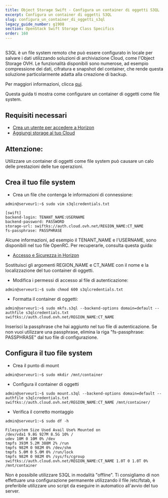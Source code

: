 ```yaml
---
title: Object Storage Swift - Configura un container di oggetti S3QL
excerpt: Configura un container di oggetti S3QL
slug: configura_un_container_di_oggetti_s3ql
legacy_guide_number: g1908
section: OpenStack Swift Storage Class Specifics
order: 160
---
```



##
S3QL è un file system remoto che può essere configurato in locale per salvare i dati utilizzando soluzioni di archiviazione Cloud, come l'Object Storage OVH.
Le funzionalità disponibili sono numerose, ad esempio compressione dei dati, cifratura e snapshot del container, che rende questa soluzione particolarmente adatta alla creazione di backup.

Per maggiori informazioni, clicca [qui](http://www.rath.org/s3ql-docs/).

Questa guida ti mostra come configurare un container di oggetti come file system.


## Requisiti necessari

- [Crea un utente per accedere a Horizon]({legacy}1773)
- [Aggiungi storage al tuo Cloud](https://docs.ovh.com/it/public-cloud/aggiungi_storage_al_tuo_cloud/)



## Attenzione:
Utilizzare un container di oggetti come file system può causare un calo delle prestazioni delle tue operazioni.


## Crea il tuo file system


- Crea un file che contenga le informazioni di connessione:

```
admin@serveur1:~$ sudo vim s3qlcredentials.txt

[swift]
backend-login: TENANT_NAME:USERNAME
backend-password: PASSWORD
storage-url: swiftks://auth.cloud.ovh.net/REGION_NAME:CT_NAME
fs-passphrase: PASSPHRASE
```



Alcune informazioni, ad esempio il TENANT_NAME e l'USERNAME, sono disponibili nel tuo file OpenRC.
Per recuperarle, consulta questa guida:

- [Accesso e Sicurezza in Horizon]({legacy}1774)


Sostituisci gli argomenti REGION_NAME e CT_NAME con il nome e la localizzazione del tuo container di oggetti.


- Modifica i permessi di accesso al file di autenticazione:

```
admin@serveur1:~$ sudo chmod 600 s3qlcredentials.txt
```


- Formatta il container di oggetti:

```
admin@serveur1:~$ sudo mkfs.s3ql --backend-options domain=default --authfile s3qlcredentials.txt swiftks://auth.cloud.ovh.net/REGION_NAME:CT_NAME
```



Inserisci la passphrase che hai aggiunto nel tuo file di autenticazione.
Se non vuoi utilizzare una passphrase, elimina la riga "fs-passphrase: PASSPHRASE" dal tuo file di configurazione.


## Configura il tuo file system

- Crea il punto di mount

```
admin@serveur1:~$ sudo mkdir /mnt/container
```


- Configura il container di oggetti

```
admin@serveur1:~$ sudo mount.s3ql --backend-options domain=default --authfile s3qlcredentials.txt swiftks://auth.cloud.ovh.net/REGION_NAME:CT_NAME /mnt/container/
```


- Verifica il corretto montaggio

```
admin@serveur1:~$ sudo df -h

Filesystem Size Used Avail Use% Mounted on
/dev/vda1 9.8G 927M 8.5G 10% /
udev 10M 0 10M 0% /dev
tmpfs 393M 5.2M 388M 2% /run
tmpfs 982M 0 982M 0% /dev/shm
tmpfs 5.0M 0 5.0M 0% /run/lock
tmpfs 982M 0 982M 0% /sys/fs/cgroup
swiftks://auth.cloud.ovh.net/REGION_NAME:CT_NAME 1.0T 0 1.0T 0% /mnt/container
```



Non è possibile utilizzare S3QL in modalità "offline".
Ti consigliamo di non effettuare una configurazione permanente utilizzando il file /etc/fstab, è preferibile utilizzare uno script da eseguire in automatico all'avvio del tuo server.
